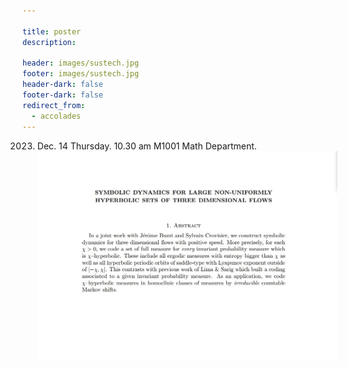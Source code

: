 ```yaml
---

title: poster
description: 

header: images/sustech.jpg
footer: images/sustech.jpg
header-dark: false
footer-dark: false
redirect_from:
  - accolades
---
```


2023. Dec. 14 Thursday. 10.30 am M1001 Math Department.
![poster](20231214.jpg)

